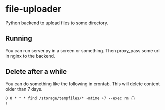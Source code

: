 # file-uploader
Python backend to upload files to some directory.

## Running
You can run server.py in a screen or something. Then proxy_pass some url in nginx to the backend.

## Delete after a while
You can do something like the following in crontab.
This will delete content older than 7 days.

<code>0 0 * * * find /storage/tempfiles/* -mtime +7 --exec rm {} \;</code>
